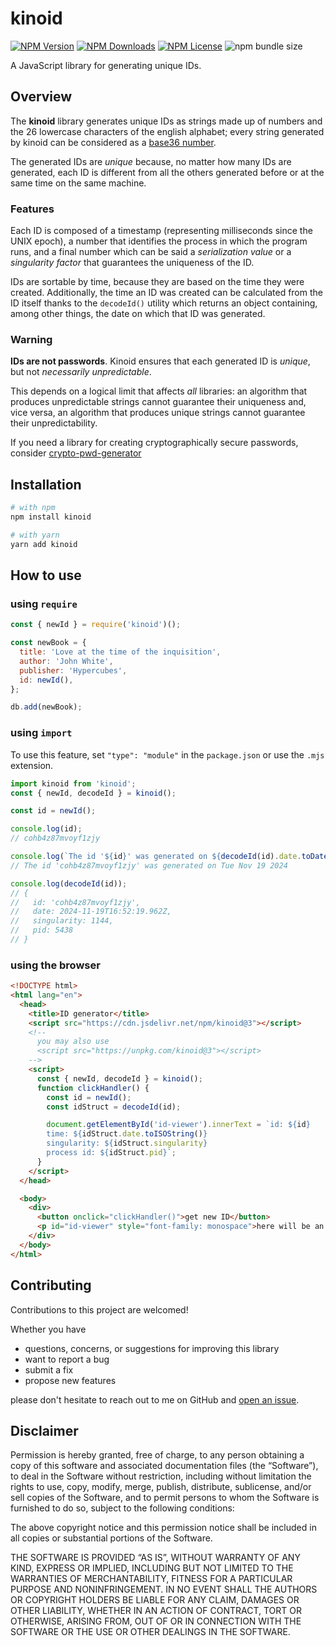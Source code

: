 # kinoid

<!--
![npms.io](https://img.shields.io/npms-io/maintenance-score/kinoid?style=plastic&logo=npm&label=maintenance)
![npms.io](https://img.shields.io/npms-io/quality-score/kinoid?style=plastic&logo=npm&label=quality)
![npms.io](https://img.shields.io/npms-io/popularity-score/kinoid?style=plastic&logo=npm&label=popularity)
-->

[![NPM Version](https://img.shields.io/npm/v/kinoid?style=plastic&logo=npm&label=version)](https://www.npmjs.com/package/kinoid)
[![NPM Downloads](https://img.shields.io/npm/d18m/kinoid?style=plastic&logo=npm)](https://www.npmjs.com/package/kinoid)
[![NPM License](https://img.shields.io/npm/l/kinoid?style=plastic&logo=MIT)](https://opensource.org/license/mit)
![npm bundle size](https://img.shields.io/bundlephobia/min/kinoid?style=plastic&logo=webpack)

A JavaScript library for generating unique IDs.

## Overview

The **kinoid** library generates unique IDs as strings made up of numbers and the 26 lowercase
characters of the english alphabet; every string generated by kinoid can be considered as a
[base36 number](https://en.wikipedia.org/wiki/Base36).

The generated IDs are _unique_ because, no matter how many IDs are generated, each ID is different
from all the others generated before or at the same time on the same machine.

### Features

Each ID is composed of a timestamp (representing milliseconds since the UNIX epoch), a number that
identifies the process in which the program runs, and a final number which can be said a
_serialization value_ or a _singularity factor_ that guarantees the uniqueness of the ID.

IDs are sortable by time, because they are based on the time they were created. Additionally, the
time an ID was created can be calculated from the ID itself thanks to the `decodeId()` utility which
returns an object containing, among other things, the date on which that ID was generated.

### Warning

**IDs are not passwords**. Kinoid ensures that each generated ID is _unique_, but not _necessarily
unpredictable_.

This depends on a logical limit that affects _all_ libraries: an algorithm that produces
unpredictable strings cannot guarantee their uniqueness and, vice versa, an algorithm that produces
unique strings cannot guarantee their unpredictability.

If you need a library for creating cryptographically secure passwords, consider
[crypto-pwd-generator](https://www.npmjs.com/package/crypto-pwd-generator)

## Installation

```bash
# with npm
npm install kinoid

# with yarn
yarn add kinoid
```

## How to use

### using `require`

```javascript
const { newId } = require('kinoid')();

const newBook = {
  title: 'Love at the time of the inquisition',
  author: 'John White',
  publisher: 'Hypercubes',
  id: newId(),
};

db.add(newBook);
```

### using `import`

To use this feature, set `"type": "module"` in the `package.json` or use the `.mjs` extension.

```javascript
import kinoid from 'kinoid';
const { newId, decodeId } = kinoid();

const id = newId();

console.log(id);
// cohb4z87mvoyf1zjy

console.log(`The id '${id}' was generated on ${decodeId(id).date.toDateString()}`);
// The id 'cohb4z87mvoyf1zjy' was generated on Tue Nov 19 2024

console.log(decodeId(id));
// {
//   id: 'cohb4z87mvoyf1zjy',
//   date: 2024-11-19T16:52:19.962Z,
//   singularity: 1144,
//   pid: 5438
// }
```

### using the browser

```html
<!DOCTYPE html>
<html lang="en">
  <head>
    <title>ID generator</title>
    <script src="https://cdn.jsdelivr.net/npm/kinoid@3"></script>
    <!--
      you may also use
      <script src="https://unpkg.com/kinoid@3"></script>
    -->
    <script>
      const { newId, decodeId } = kinoid();
      function clickHandler() {
        const id = newId();
        const idStruct = decodeId(id);

        document.getElementById('id-viewer').innerText = `id: ${id}
        time: ${idStruct.date.toISOString()}
        singularity: ${idStruct.singularity}
        process id: ${idStruct.pid}`;
      }
    </script>
  </head>

  <body>
    <div>
      <button onclick="clickHandler()">get new ID</button>
      <p id="id-viewer" style="font-family: monospace">here will be an ID</p>
    </div>
  </body>
</html>
```

## Contributing

Contributions to this project are welcomed!

Whether you have

- questions, concerns, or suggestions for improving this library
- want to report a bug
- submit a fix
- propose new features

please don't hesitate to reach out to me on GitHub and
[open an issue](https://github.com/ThornDuke/kinoid/issues).

## Disclaimer

Permission is hereby granted, free of charge, to any person obtaining a copy of this software and
associated documentation files (the “Software”), to deal in the Software without restriction,
including without limitation the rights to use, copy, modify, merge, publish, distribute,
sublicense, and/or sell copies of the Software, and to permit persons to whom the Software is
furnished to do so, subject to the following conditions:

The above copyright notice and this permission notice shall be included in all copies or substantial
portions of the Software.

THE SOFTWARE IS PROVIDED “AS IS”, WITHOUT WARRANTY OF ANY KIND, EXPRESS OR IMPLIED, INCLUDING BUT
NOT LIMITED TO THE WARRANTIES OF MERCHANTABILITY, FITNESS FOR A PARTICULAR PURPOSE AND
NONINFRINGEMENT. IN NO EVENT SHALL THE AUTHORS OR COPYRIGHT HOLDERS BE LIABLE FOR ANY CLAIM, DAMAGES
OR OTHER LIABILITY, WHETHER IN AN ACTION OF CONTRACT, TORT OR OTHERWISE, ARISING FROM, OUT OF OR IN
CONNECTION WITH THE SOFTWARE OR THE USE OR OTHER DEALINGS IN THE SOFTWARE.
